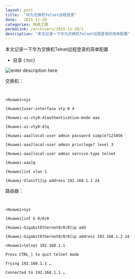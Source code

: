 ```yaml
---
layout: post
title:  "华为交换机Telnet远程登录"
date:   2015-11-20
categories: 网络工程
permalink: /archivers/2015-11-20/1
description: "本文记录一下华为交换机Telnet远程登录的简单配置"
---
```


本文记录一下华为交换机Telnet远程登录的简单配置
<!--more-->
* 目录
{:toc}


![enter description here][1]


交换机：
```


<Huawei>sys

[Huawei]user-interface vty 0 4

[Huawei-ui-vty0-4]authentication-mode aaa

[Huawei-ui-vty0-4]q

[Huawei-aaa]local-user admin password simple?123456

[Huawei-aaa]local-user admin privilege? level 3

[Huawei-aaa]local-user admin service-type telnet

[Huawei-aaa]q

[Huawei]int vlan 1

[Huawei-Vlanif1]ip address 192.168.1.1 24
```

路由器：
```


<Huawei>sys

[Huawei]int G 0/0/0

[Huawei-GigabitEthernet0/0/0]ip add

[Huawei-GigabitEthernet0/0/0]ip address 192.168.1.2 24

<Huawei>telnet 192.168.1.1

Press CTRL_] to quit telnet mode

Trying 192.168.1.1 …

Connected to 192.168.1.1 …
```

[1]: https://rvn0xsy.oss-cn-shanghai.aliyuncs.com/2018-3-16/0x05.png "0x05"
  
  
